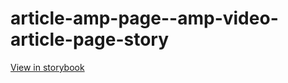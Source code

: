 # article-amp-page--amp-video-article-page-story

[View in storybook](https://raw.githack.com/Independent-Digital-News-and-Media-Ltd/standard-pwamp-sb/PR-364-sb/index.html?path=/story/article-amp-page--amp-video-article-page-story)